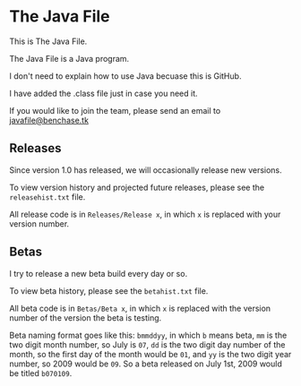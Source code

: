 # The Java File
This is The Java File.

The Java File is a Java program.

I don't need to explain how to use Java becuase this is GitHub.

I have added the .class file just in case you need it.

If you would like to join the team, please send an email to javafile@benchase.tk

## Releases
Since version 1.0 has released, we will occasionally release new versions.

To view version history and projected future releases, please see the `releasehist.txt` file.

All release code is in `Releases/Release x`, in which `x` is replaced with your version number.

## Betas
I try to release a new beta build every day or so.

To view beta history, please see the `betahist.txt` file.

All beta code is in `Betas/Beta x`, in which `x` is replaced with the version number of the version the beta is testing.

Beta naming format goes like this: `bmmddyy`, in which `b` means beta, `mm` is the two digit month number, so July is `07`, `dd` is the two digit day number of the month, so the first day of the month would be `01`, and `yy` is the two digit year number, so 2009 would be `09`. So a beta released on July 1st, 2009 would be titled `b070109`.
